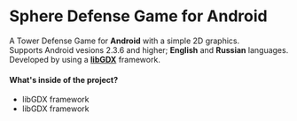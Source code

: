 Sphere Defense Game for Android
=================

A Tower Defense Game for <b>Android</b> with a simple 2D graphics.
<br />Supports Android vesions 2.3.6 and higher; <b>English</b> and <b>Russian</b> languages.
<br />Developed by using a <a href="http://libgdx.badlogicgames.com/"><b>libGDX</b></a> framework.

<h4>What's inside of the project?</h4>
<ul>
  <li>libGDX framework</li>
  <li>libGDX framework</li>
</ul>
